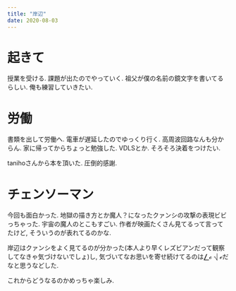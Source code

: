 ```yaml
---
title: "岸辺"
date: 2020-08-03
---
```


# 起きて
授業を受ける. 課題が出たのでやっていく.
祖父が僕の名前の鏡文字を書いてるらしい. 俺も練習していきたい.

# 労働
書類を出して労働へ. 電車が遅延したのでゆっくり行く. 高周波回路なんも分からん. 家に帰ってからちょっと勉強した. VDLSとか. そろそろ決着をつけたい.

tanihoさんから本を頂いた. 圧倒的感謝.

# チェンソーマン
今回も面白かった. 地獄の描き方とか魔人？になったクァンシの攻撃の表現ビビっちゃった. 宇宙の魔人のとこもすごい. 作者が映画たくさん見てるって言ってたけど, そういうのが表れてるのかな.

岸辺はクァンシをよく見てるのが分かった(本人より早くレズビアンだって観察してなきゃ気づけないでしょ)し, 気づいてなお思いを寄せ続けてるのは⎳ℴ ⎷ ℯだなと思うなどした.

これからどうなるのかめっちゃ楽しみ.